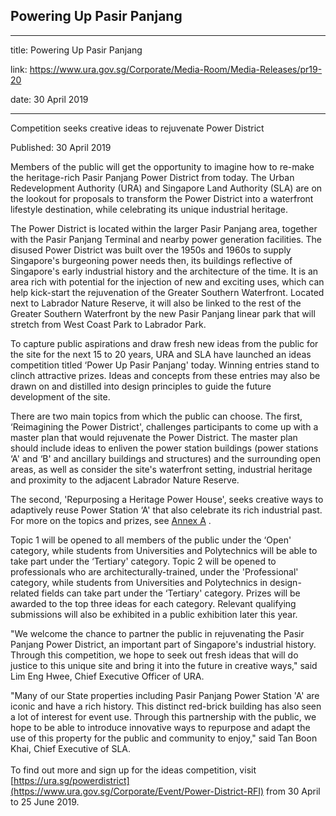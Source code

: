 ## Powering Up Pasir Panjang
---
title: Powering Up Pasir Panjang

link: https://www.ura.gov.sg/Corporate/Media-Room/Media-Releases/pr19-20

date: 30 April 2019

---

Competition seeks creative ideas to rejuvenate Power District

Published: 30 April 2019

Members of the public will get the opportunity to imagine how to re-make the heritage-rich Pasir Panjang Power District from today. The Urban Redevelopment Authority (URA) and Singapore Land Authority (SLA) are on the lookout for proposals to transform the Power District into a waterfront lifestyle destination, while celebrating its unique industrial heritage.

The Power District is located within the larger Pasir Panjang area, together with the Pasir Panjang Terminal and nearby power generation facilities. The disused Power District was built over the 1950s and 1960s to supply Singapore's burgeoning power needs then, its buildings reflective of Singapore's early industrial history and the architecture of the time. It is an area rich with potential for the injection of new and exciting uses, which can help kick-start the rejuvenation of the Greater Southern Waterfront. Located next to Labrador Nature Reserve, it will also be linked to the rest of the Greater Southern Waterfront by the new Pasir Panjang linear park that will stretch from West Coast Park to Labrador Park.

To capture public aspirations and draw fresh new ideas from the public for the site for the next 15 to 20 years, URA and SLA have launched an ideas competition titled ‘Power Up Pasir Panjang' today. Winning entries stand to clinch attractive prizes. Ideas and concepts from these entries may also be drawn on and distilled into design principles to guide the future development of the site.

There are two main topics from which the public can choose. The first, ‘Reimagining the Power District', challenges participants to come up with a master plan that would rejuvenate the Power District. The master plan should include ideas to enliven the power station buildings (power stations ‘A' and ‘B' and ancillary buildings and structures) and the surrounding open areas, as well as consider the site's waterfront setting, industrial heritage and proximity to the adjacent Labrador Nature Reserve.

The second, 'Repurposing a Heritage Power House', seeks creative ways to adaptively reuse Power Station ‘A' that also celebrate its rich industrial past. For more on the topics and prizes, see [Annex A](https://www.ura.gov.sg/-/media/Corporate/Media-Room/2019/Apr/pr19-20a.pdf) .

Topic 1 will be opened to all members of the public under the ‘Open' category, while students from Universities and Polytechnics will be able to take part under the ‘Tertiary' category. Topic 2 will be opened to professionals who are architecturally-trained, under the 'Professional' category, while students from Universities and Polytechnics in design-related fields can take part under the ‘Tertiary' category. Prizes will be awarded to the top three ideas for each category. Relevant qualifying submissions will also be exhibited in a public exhibition later this year.

"We welcome the chance to partner the public in rejuvenating the Pasir Panjang Power District, an important part of Singapore's industrial history. Through this competition, we hope to seek out fresh ideas that will do justice to this unique site and bring it into the future in creative ways," said Lim Eng Hwee, Chief Executive Officer of URA.

"Many of our State properties including Pasir Panjang Power Station 'A' are iconic and have a rich history. This distinct red-brick building has also seen a lot of interest for event use. Through this partnership with the public, we hope to be able to introduce innovative ways to repurpose and adapt the use of this property for the public and community to enjoy," said Tan Boon Khai, Chief Executive of SLA.  
   
To find out more and sign up for the ideas competition, visit [https://ura.sg/powerdistrict](https://www.ura.gov.sg/Corporate/Event/Power-District-RFI) from 30 April to 25 June 2019.